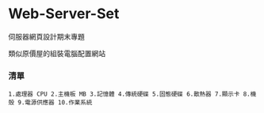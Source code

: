 # Web-Server-Set

伺服器網頁設計期末專題

類似原價屋的組裝電腦配置網站


### 清單
``1.處理器 CPU
2.主機板 MB
3.記憶體
4.傳統硬碟
5.固態硬碟
6.散熱器
7.顯示卡
8.機殼
9.電源供應器
10.作業系統``
